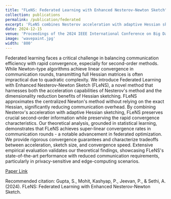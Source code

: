 ```yaml
---
title: "FLeNS: Federated Learning with Enhanced Nesterov-Newton Sketch"
collection: publications
permalink: /publication/federated
excerpt: 'FLeNS combines Nesterov acceleration with adaptive Hessian sketching to achieve super-linear convergence in federated learning while significantly reducing communication overhead.'
date: 2024-12-15
venue: 'Proceedings of the 2024 IEEE International Conference on Big Data (IEEE BigData), Washington DC, USA'
image: 'wavepaint.jpg'
width: '800'
---
```


Federated learning faces a critical challenge in balancing communication efficiency with rapid convergence, especially for second-order methods. While Newton-type algorithms achieve linear convergence in communication rounds, transmitting full Hessian matrices is often impractical due to quadratic complexity. We introduce Federated Learning with Enhanced Nesterov-Newton Sketch (FLeNS), a novel method that harnesses both the acceleration capabilities of Nesterov's method and the dimensionality reduction benefits of Hessian sketching. FLeNS approximates the centralized Newton's method without relying on the exact Hessian, significantly reducing communication overhead. By combining Nesterov's acceleration with adaptive Hessian sketching, FLeNS preserves crucial second-order information while preserving the rapid convergence characteristics. Our theoretical analysis, grounded in statistical learning, demonstrates that FLeNS achieves super-linear convergence rates in communication rounds - a notable advancement in federated optimization. We provide rigorous convergence guarantees and characterize tradeoffs between acceleration, sketch size, and convergence speed. Extensive empirical evaluation validates our theoretical findings, showcasing FLeNS's state-of-the-art performance with reduced communication requirements, particularly in privacy-sensitive and edge-computing scenarios. 

[Paper Link](https://arxiv.org/abs/2409.15216)

Recommended citation: Gupta, S., Mohit, Kashyap, P., Jeevan, P., & Sethi, A. (2024). FLeNS: Federated Learning with Enhanced Nesterov-Newton Sketch.